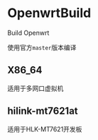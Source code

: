# OpenwrtBuild
Build Openwrt

使用官方`master`版本编译

## X86_64
适用于多网口虚拟机

## hilink-mt7621at
适用于HLK-MT7621开发板
